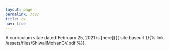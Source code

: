 ```yaml
---
layout: page
permalink: /cv/
title: cv
nav: true
---
```


A curriculum vitae dated February 25, 2021 is [here]({{ site.baseurl }}{% link /assets/files/ShiwaliMohanCV.pdf %}).
